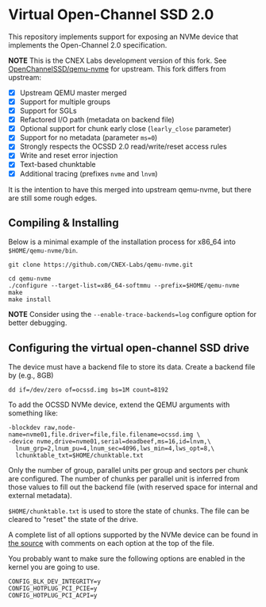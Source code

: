 # Virtual Open-Channel SSD 2.0

This repository implements support for exposing an NVMe device that implements
the Open-Channel 2.0 specification.

**NOTE** This is the CNEX Labs development version of this fork. See
[OpenChannelSSD/qemu-nvme](https://github.com/OpenChannelSSD/qemu-nvme) for
upstream. This fork differs from upstream:

-  [x] Upstream QEMU master merged
-  [x] Support for multiple groups
-  [x] Support for SGLs
-  [x] Refactored I/O path (metadata on backend file)
-  [x] Optional support for chunk early close (`learly_close` parameter)
-  [x] Support for no metadata (parameter `ms=0`)
-  [x] Strongly respects the OCSSD 2.0 read/write/reset access rules
-  [x] Write and reset error injection
-  [x] Text-based chunktable
-  [x] Additional tracing (prefixes `nvme` and `lnvm`)

It is the intention to have this merged into upstream qemu-nvme, but there are
still some rough edges.

## Compiling & Installing

Below is a minimal example of the installation process for x86_64 into
`$HOME/qemu-nvme/bin`.

    git clone https://github.com/CNEX-Labs/qemu-nvme.git

    cd qemu-nvme
    ./configure --target-list=x86_64-softmmu --prefix=$HOME/qemu-nvme
    make
    make install

**NOTE** Consider using the `--enable-trace-backends=log` configure option for
better debugging.

## Configuring the virtual open-channel SSD drive

The device must have a backend file to store its data. Create a backend file by
(e.g., 8GB)

    dd if=/dev/zero of=ocssd.img bs=1M count=8192

To add the OCSSD NVMe device, extend the QEMU arguments with something like:

    -blockdev raw,node-name=nvme01,file.driver=file,file.filename=ocssd.img \
    -device nvme,drive=nvme01,serial=deadbeef,ms=16,id=lnvm,\
      lnum_grp=2,lnum_pu=4,lnum_sec=4096,lws_min=4,lws_opt=8,\
      lchunktable_txt=$HOME/chunktable.txt

Only the number of group, parallel units per group and sectors per chunk are
configured. The number of chunks per parallel unit is inferred from those
values to fill out the backend file (with reserved space for internal and
external metadata).

`$HOME/chunktable.txt` is used to store the state of chunks. The file can be
cleared to "reset" the state of the drive.

A complete list of all options supported by the NVMe device can be found in
[the source](hw/block/nvme.c#L31) with comments on each option at the top of
the file.

You probably want to make sure the following options are enabled in the kernel
you are going to use.

    CONFIG_BLK_DEV_INTEGRITY=y
    CONFIG_HOTPLUG_PCI_PCIE=y
    CONFIG_HOTPLUG_PCI_ACPI=y
